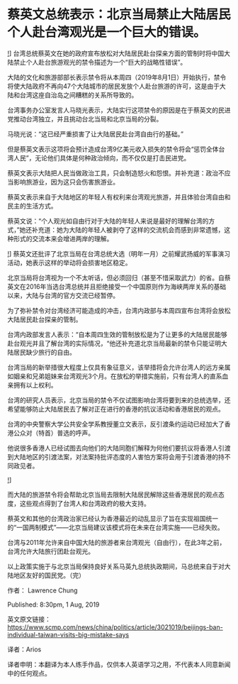 蔡英文总统表示：北京当局禁止大陆居民个人赴台湾观光是一个巨大的错误。
==
[!](https://github.com/Arioseins/English-Study/blob/master/pic/%E6%97%85%E6%B8%B8%E7%A6%81%E4%BB%A41.jpg)]
台湾总统蔡英文在她的政府宣布放松对大陆居民赴台探亲方面的管制时将中国大陆禁止个人赴台旅游观光的禁令描述为一个“巨大的战略性错误”。

大陆的文化和旅游部部长表示禁令将从本周四（2019年8月1日）开始执行，禁令将使大陆政府不再向47个大陆城市的居民发放个人赴台旅游的许可，这是由于大陆和台湾这座自治岛之间糟糕的关系所导致的。

台湾事务办公室发言人马晓光表示，大陆实行这项禁令的原因是在于蔡英文的民进党推动台湾独立，并且挑动台北当局和北京当局的分裂。

马晓光说：“这已经严重损害了让大陆居民赴台湾自由行的基础。”

但是蔡英文表示这项将会预计造成台湾9亿美元收入损失的禁令将会“惩罚全体台湾人民”，无论他们具体是何种政治倾向，而不仅仅是打击民进党。

蔡英文表示大陆把人民当做政治工具，只会制造怒火和怨恨。并补充道：政治不应当影响旅游业，因为这只会伤害旅游业。

蔡英文表示来自于大陆地区的年轻人有权利来台湾观光旅游，并且体验台湾自由和民主的生活方式。

蔡英文说：“个人观光如自由行对于大陆的年轻人来说是最好的理解台湾的方式，”她还补充道：她为大陆的年轻人被剥夺了这样的交流机会而感到非常遗憾，这种形式的交流本来会增进两岸的理解。

[!](https://github.com/Arioseins/English-Study/blob/master/pic/%E6%97%85%E6%B8%B8%E7%A6%81%E4%BB%A42.jpg)]
蔡英文还批评了北京当局在台湾总统大选（明年一月）之前耀武扬威的军事演习活动，她表示这样的举动将会损害地区稳定。

北京当局将台湾视为一个不太听话，但必须回归（甚至不惜采取武力）的省。自蔡英文在2016年当选台湾总统并且拒绝接受一个中国原则作为海峡两岸关系的基础以来，大陆与台湾的官方交流已经暂停。

为了弥补禁令对台湾经济可能造成的冲击，台湾内政部与本周四宣布台湾将会放松大陆居民赴台探亲的管制。

台湾内政部发言人表示：“自本周四生效的管制放松是为了让更多的大陆居民能够赴台观光并且了解台湾的实际情况，“他还补充道北京当局最新的禁令只能证明大陆居民缺少旅行的自由。

台湾当局的新举措很大程度上仅具有象征意义，该举措将会允许台湾人的远方亲属如姻亲和兄弟姐妹来台湾观光3个月。在放松的举措实施前，只有台湾人的直系血亲拥有以上权利。

台湾的研究人员表示，北京当局的禁令不仅试图影响台湾将要到来的总统选举，还希望能够防止大陆居民去了解对正在进行的香港的抗议活动和香港居民的观点。

台湾的中央警察大学公共安全学系教授董立文表示，反引渡条约运动已经加大了香港公众对（特首）普选的呼声。

他说很多香港人已经试图去向他们的大陆同胞们解释为何他们要抗议将香港人引渡到大陆地区的引渡法案，对法案持批评态度的人害怕方案将会用于引渡香港的持不同政见者。

[!](https://github.com/Arioseins/English-Study/blob/master/pic/%E6%97%85%E6%B8%B8%E7%A6%81%E4%BB%A42.jpg)]

而大陆的旅游禁令将会帮助北京当局去限制大陆居民解除这些香港居民的观点态度，这些观点得到了台湾人和台湾政府的极大支持。

蔡英文和其他的台湾政治家已经认为香港最近的动乱显示了旨在实现祖国统一的“一国两制模式”——北京当局建议该模式将在未来在台湾实施——已经失败。

台湾与2011年允许来自中国大陆的旅游者来台湾观光（自由行），在此3年之前，台湾允许大陆旅行团赴台观光。

以上政策实施于与北京当局保持良好关系马英九总统执政期间，马总统来自于对大陆地区友好的国民党。（完）

作者： Lawrence Chung  

Published: 8:30pm, 1 Aug, 2019

英文原文链接：https://www.scmp.com/news/china/politics/article/3021019/beijings-ban-individual-taiwan-visits-big-mistake-says

译者：Arios

译者申明：本翻译为本人练手作品，仅供本人英语学习之用，不代表本人同意新闻中的任何观点。
